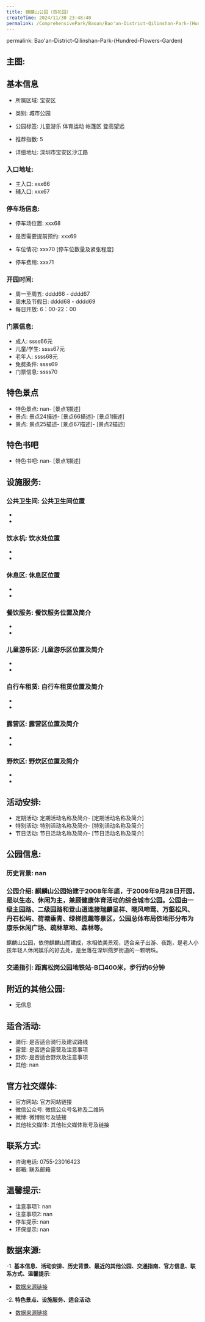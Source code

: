 ```yaml
---
title: 麒麟山公园（百花园）
createTime: 2024/11/30 23:48:40
permalink: /ComprehensivePark/Baoan/Bao'an-District-Qilinshan-Park-(Hundred-Flowers-Garden)/
---
```

permalink: Bao'an-District-Qilinshan-Park-(Hundred-Flowers-Garden)
<!-- ## 游玩路径: -->

## 主图:
<ImageCard
image="https://cgj.sz.gov.cn/img/4/4005/4005763/10774786.jpg"
title= "麒麟山公园（百花园）"
description= "麒麟山公园始建于2008年年底，于2009年9月28日开园，是以生态、休闲为主，兼顾健康体育活动的综合城市公园。公园由一级主园路、二级园路和登山道连接瑞麟呈祥、"
date="2024/11/30"
href="/"
author="深圳公园"
/>

## 基本信息

- 所属区域: 宝安区

- 类别: 城市公园

- 公园标签: 儿童游乐 体育运动 帐篷区 登高望远

- 推荐指数: 5

- 详细地址: 深圳市宝安区沙江路

### 入口地址:
- 主入口: xxx66
- 辅入口: xxx67
### 停车场信息:
- 停车场位置: xxx68

- 是否需要提前预约: xxx69

- 车位情况: xxx70 [停车位数量及紧张程度]

- 停车费用: xxx71

### 开园时间:
- 周一至周五: dddd66 - dddd67
- 周末及节假日: dddd68 - dddd69
- 每日开放: 6：00-22：00

### 门票信息:
- 成人: ssss66元
- 儿童/学生: ssss67元
- 老年人: ssss68元
- 免费条件: ssss69
- 门票信息: ssss70
## 特色景点
- 特色景点: nan- [景点1描述]
- 景点: 景点24描述- [景点66描述]- [景点1描述]
- 景点: 景点25描述- [景点67描述]- [景点2描述]
## 特色书吧
- 特色书吧: nan- [景点1描述]
## 设施服务:
### 公共卫生间: 公共卫生间位置
- 
- 
### 饮水机: 饮水处位置
- 
- 
### 休息区: 休息区位置
- 
- 
### 餐饮服务: 餐饮服务位置及简介
- 
- 
### 儿童游乐区: 儿童游乐区位置及简介
- 
- 
### 自行车租赁: 自行车租赁位置及简介
- 
- 
### 露营区: 露营区位置及简介
- 
- 
### 野炊区: 野炊区位置及简介

- 
- 
## 活动安排:
- 定期活动: 定期活动名称及简介- [定期活动名称及简介]
- 特别活动: 特别活动名称及简介- [特别活动名称及简介]
- 节日活动: 节日活动名称及简介- [节日活动名称及简介]
## 公园信息:
### 历史背景: nan
### 公园介绍: 麒麟山公园始建于2008年年底，于2009年9月28日开园，是以生态、休闲为主，兼顾健康体育活动的综合城市公园。公园由一级主园路、二级园路和登山道连接瑞麟呈祥、晓风啼莺、万壑松风、丹石松屿、荷塘垂青、绿梯揽趣等景区，公园总体布局依地形分布为康乐休闲广场、疏林草地、森林等。
麒麟山公园，依傍麒麟山而建成，水相依美景观，适合亲子出游、夜跑，是老人小孩年轻人休闲娱乐的好去处，是坐落在深圳燕罗街道的一颗明珠。
### 交通指引: 距离松岗公园地铁站-B口400米，步行约6分钟

## 附近的其他公园:
- 无信息

## 适合活动:
- 骑行: 是否适合骑行及建议路线
- 露营: 是否适合露营及注意事项
- 野炊: 是否适合野炊及注意事项
- 其他: nan

## 官方社交媒体:
- 官方网站: 官方网站链接
- 微信公众号: 微信公众号名称及二维码
- 微博: 微博账号及链接
- 其他社交媒体: 其他社交媒体账号及链接

## 联系方式:
- 咨询电话: 0755-23016423
- 邮箱: 联系邮箱

## 温馨提示:
- 注意事项1: nan
- 注意事项2: nan
- 停车提示: nan
- 环保提示: nan

## 数据来源:
-1. **基本信息、活动安排、历史背景、最近的其他公园、交通指南、官方信息、联系方式、温馨提示**:
- [数据来源链接](https://cgj.sz.gov.cn/xsmh/gysz/csgy/content/post_10774786.html)

-2. **特色景点、设施服务、适合活动**:
- [数据来源链接](https://cgj.sz.gov.cn/xsmh/gysz/csgy/content/post_10774786.html)

